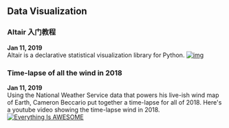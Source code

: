 ## Data Visualization

### Altair 入门教程
**Jan 11, 2019**  
Altair is a declarative statistical visualization library for Python.
[![img](https://embedwistia-a.akamaihd.net/deliveries/25a8ddb65349f1dcb8423a919074eeceffb77810.jpg)](https://github.com/altair-viz/altair)

### Time-lapse of all the wind in 2018
**Jan 11, 2019**  
Using the National Weather Service data that powers his live-ish wind map of Earth, Cameron Beccario put together a time-lapse for all of 2018. Here's a youtube video showing the time-lapse wind in 2018.
[![Everything Is AWESOME](https://img.youtube.com/vi/obsw9qiBnjo/0.jpg)](https://youtu.be/obsw9qiBnjo "Earth")


